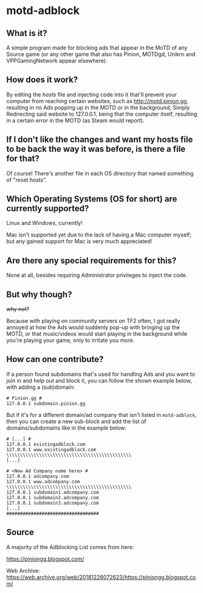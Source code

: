 # motd-adblock
## What is it?
A simple program made for blocking ads that appear in the MoTD of any Source game (or any other game that also has Pinion, MOTDgd, Unikrn and VPPGamingNetwork appear elsewhere).

## How does it work?
By editing the *hosts* file and injecting code into it that'll prevent your computer from reaching certain websites, such as http://motd.pinion.gg, resulting in no Ads popping up in the MOTD or in the background; Simply Redirecting said website to 127.0.0.1, being that the computer itself, resulting in a certain error in the MOTD (as Steam would report).

## If I don't like the changes and want my hosts file to be back the way it was before, is there a file for that?
Of course! There's another file in each OS directory that named something of "reset hosts".

## Which Operating Systems (OS for short) are currently supported?
Linux and Windows, currently!

Mac isn't supported yet due to the lack of having a Mac computer myself; but any gained support for Mac is very much appreciated!

## Are there any special requirements for this?
None at all, besides requiring Administrator privileges to inject the code.

## But why though?
~~why not?~~

Because with playing on community servers on TF2 often, I got really annoyed at how the Ads would suddenly pop-up with bringing up the MOTD, or that music/videos would start playing in the background while you're playing your game, only to irritate you more.

## How can one contribute?
If a person found subdomains that's used for handling Ads and you want to join in and help out and block it, you can follow the shown example below, with adding a (sub)domain:
```
# Pinion.gg #
127.0.0.1 subdomain.pinion.gg
```

But if it's for a different domain/ad company that isn't listed in `motd-adblock`, then you can create a new sub-block and add the list of domains/subdomains like in the example below:
```
# [...] #
127.0.0.1 existingadblock.com
127.0.0.1 www.existingadblock.com
\\\\\\\\\\\\\\\\\\\\\\\\\\\\\\\\\\\\\\\\\\\\\\
[...]

# <New Ad Company name here> #
127.0.0.1 adcompany.com
127.0.0.1 www.adcompany.com
\\\\\\\\\\\\\\\\\\\\\\\\\\\\\\\\\\\\\\\\\\\\\\
127.0.0.1 subdomain1.adcompany.com
127.0.0.1 subdomain2.adcompany.com
127.0.0.1 subdomain3.adcompany.com
[...]
##################################
```

## Source
A majority of the Adblocking List comes from here:

https://piniongg.blogspot.com/

Web Archive: https://web.archive.org/web/20181226072623/https://piniongg.blogspot.com/
